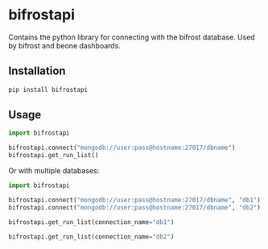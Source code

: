 # bifrostapi

Contains the python library for connecting with the bifrost database. Used by bifrost and beone dashboards.

## Installation

```bash
pip install bifrostapi
```

## Usage

```python
import bifrostapi

bifrostapi.connect("mongodb://user:pass@hostname:27017/dbname")
bifrostapi.get_run_list()

```

Or with multiple databases:

```python
import bifrostapi

bifrostapi.connect("mongodb://user:pass@hostname:27017/dbname", "db1")
bifrostapi.connect("mongodb://user:pass@hostname:27017/dbname", "db2")

bifrostapi.get_run_list(connection_name="db1")

bifrostapi.get_run_list(connection_name="db2")
```
